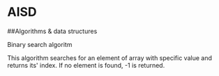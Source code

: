 # AISD
##Algorithms &amp; data structures

Binary search algoritm

This algorithm searches for an element of array with specific value and returns its' index. If no element is found, -1 is returned.
